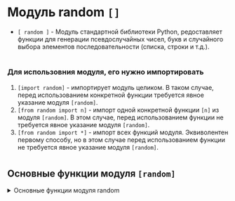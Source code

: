 # Модуль random  `[]`

- `[ random ]` - Модуль стандартной библиотеки Python, редоставляет функции для генерации псевдослучайных чисел, букв и случайного выбора элементов последовательности (списка, строки и т.д.).
#
### Для использовния модуля, его нужно импортировать
 1) `[import random]` - импортирует модуль целиком. В таком случае, перед использованием конкретной функции требуется явное указание модуля `[random]`.
 2) `[from random import n]` - импорт одной конкретной функции `[n]` из модуля `[random]`. В этом случае, перед использованием функции не требуется явное указание модуля `[random]`.
 3) `[from random import *]` - импорт всех функций модуля. Эквиволентен первому способу, но в этом случае перед использованием функции не требуется явное указание модуля `[random]`.
#
## Основные функции модуля `[random]`
<details>
  <summary>Основные функции модуля random</summary>  
- Функции модуля `[random]` возвращают списки  
#
 ### 1) `[random.randint()]` -   
```
```
#
 ### 2) `[random.randrange()]` -   
```
```
#
 ### 3) `[random.random()]` -     
```
```
#
 ### 4) `[random.uniform()]` -   
```
```
#
 ### 5) `[random.seed()]` -   
```
```
#
 ### 6) `[random.shuffle()]` -   
```
```
#
 ### 7) `[random.uniform]` -   
```
```
#
 ### 8) `[random.sample()]` -   
```
```
  
</details>
